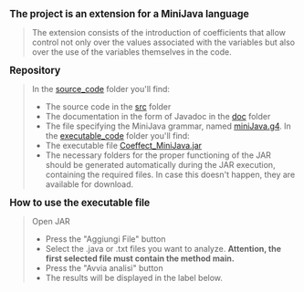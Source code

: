 <span style="font-size:larger;"><strong>The project is an extension for a MiniJava language</strong>
>The extension consists of the introduction of coefficients that allow control not only over the values associated with the variables but also over the use of the variables themselves in the code.</span>

<span style="font-size:larger;"><strong>Repository</strong>
>In the <a href="./source_code">source_code</a> folder you'll find:
>- The source code in the <a href="./source_code/src">src</a> folder
>- The documentation in the form of Javadoc in the <a href="./source_code/doc">doc</a> folder
>- The file specifying the MiniJava grammar, named <a href="./source_code/miniJava.g4">miniJava.g4</a>.
> In the <a href="./executable_code">executable_code</a> folder you'll find:
>- The executable file <a href="./executable_code/Coeffect_MiniJava.jar">Coeffect_MiniJava.jar</a>
>- The necessary folders for the proper functioning of the JAR should be generated automatically during the JAR execution, containing the required files. In case this doesn't happen, they are available for download.
</span>

<span style="font-size:larger;"><strong>How to use the executable file</strong>
>Open JAR
>- Press the "Aggiungi File" button
>- Select the .java or .txt files you want to analyze. <strong>Attention, the first selected file must contain the method main.</strong>
>- Press the "Avvia analisi" button
>- The results will be displayed in the label below.
</span>

